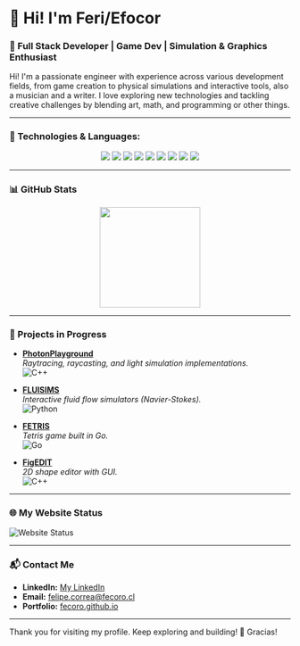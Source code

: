 # 👋 Hi! I'm Feri/Efocor

### 🚀 Full Stack Developer | Game Dev | Simulation & Graphics Enthusiast

Hi! I'm a passionate engineer with experience across various development fields, from game creation to physical simulations and interactive tools, also a musician and a writer. I love exploring new technologies and tackling creative challenges by blending art, math, and programming or other things.

---

### 🧰 Technologies & Languages:

<div align="center">
  <img src="https://img.shields.io/badge/C++-cf4e64?style=for-the-badge&logo=c%2B%2B&logoColor=white" />
  <img src="https://img.shields.io/badge/Go-00BFFF?style=for-the-badge&logo=go&logoColor=white" />
  <img src="https://img.shields.io/badge/C%23-32CD32?style=for-the-badge&logo=c-sharp&logoColor=white" />
  <img src="https://img.shields.io/badge/Java-FF8C00?style=for-the-badge&logo=openjdk&logoColor=white" />
  <img src="https://img.shields.io/badge/Lua-6A5ACD?style=for-the-badge&logo=lua&logoColor=white" />
  <img src="https://img.shields.io/badge/Python-DAA520?style=for-the-badge&logo=python&logoColor=white" />
  <img src="https://img.shields.io/badge/TypeScript-1E90FF?style=for-the-badge&logo=typescript&logoColor=white" />
  <img src="https://img.shields.io/badge/JavaScript-FFD700?style=for-the-badge&logo=javascript&logoColor=black" />
  <img src="https://img.shields.io/badge/PHP-8A2BE2?style=for-the-badge&logo=php&logoColor=white" />
</div>

---

### 📊 GitHub Stats

<div align="center">
  <img height="180em" src="https://github-readme-stats.vercel.app/api/top-langs/?username=Efocor&layout=compact&theme=tokyonight&hide=jupyter%20notebook" />
</div>

---

### 🚧 Projects in Progress

- **[PhotonPlayground](https://github.com/Efocor/PhotonPlayground)**  
  _Raytracing, raycasting, and light simulation implementations._  
  ![C++](https://img.shields.io/badge/C++-00599C?style=flat-square&logo=c%2B%2B&logoColor=white)

- **[FLUISIMS](https://github.com/Efocor/FLUISIMS)**  
  _Interactive fluid flow simulators (Navier-Stokes)._  
  ![Python](https://img.shields.io/badge/Python-3776AB?style=flat-square&logo=python&logoColor=white)

- **[FETRIS](https://github.com/Efocor/FETRIS)**  
  _Tetris game built in Go._  
  ![Go](https://img.shields.io/badge/Go-00ADD8?style=flat-square&logo=go&logoColor=white)

- **[FigEDIT](https://github.com/Efocor/FigEDIT)**  
  _2D shape editor with GUI._  
  ![C++](https://img.shields.io/badge/C++-00599C?style=flat-square&logo=c%2B%2B&logoColor=white)

---

### 🌐 My Website Status

![Website Status](https://img.shields.io/website?url=https%3A%2F%2Ffecoro.cl&style=for-the-badge)

---

### 📬 Contact Me

- **LinkedIn:** [My LinkedIn](https://linkedin.com/in/feri-reixi)  
- **Email:** felipe.correa@fecoro.cl  
- **Portfolio:** [fecoro.github.io](https://fecoro.cl)

---

Thank you for visiting my profile. Keep exploring and building! 🚀
Gracias!

